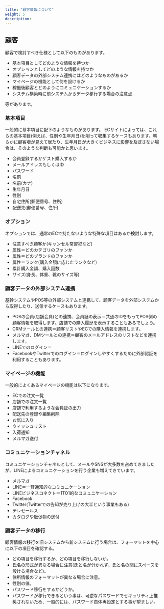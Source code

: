 ```yaml
---
title: "顧客情報について"
weight: 5
description: 
---
```


## 顧客

顧客で検討すべき仕様として以下のものがあります。

- 基本項目としてどのような情報を持つか
- オプションとしてどのような情報を持つか
- 顧客データの外部システム連携にはどのようなものがあるか
- マイページの機能として何を設けるか
- 稼働後顧客とどのようにコミュニケーションするか
- システム構築時に前システムからデータ移行する場合の注意点

等があります。

### 基本項目

一般的に基本項目に配下のようなものがあります。
ECサイトによっては、これらの基本項目(例えば、性別や生年月日)を削って収集するケースもあります。明らかに顧客増が見えて居たり、生年月日が大きくビジネスに影響を及ぼさない場合は、そのような判断も可能かと思います。

- 会員登録するかゲスト購入するか
- メールアドレスもしくはID
- パスワード
- 名前
- 名前(カナ)
- 生年月日
- 性別
- 自宅住所(郵便番号、住所)
- 配送先(郵便番号、住所)

### オプション

オプションでは、通常のECで持たないような特殊な項目はあるか検討します。

- 注意すべき顧客か(キャンセル常習犯など)
- 属性＝どのカテゴリのファンか
- 属性＝どのブランドのファンか
- 属性＝ランク(購入金額に応じたランクなど)
- 累計購入金額、購入回数
- サイズ(身長、体重、靴のサイズ等)

### 顧客データの外部システム連携

基幹システムやPOS等の外部システムと連携して、顧客データを外部システムから取得したり、送信するケースもあります。

- POSの会員(店舗会員)との連携、会員証の表示＝共通のIDをもってPOS側の顧客情報を取得します。店舗での購入履歴を表示することもあるでしょう。
- CRMツールとの連携＝顧客リストやECでの購入情報を連携します。
- メルマガ、DMツールとの連携＝顧客のメールアドレスのリストなどを連携します。
- LINEでのログイン＝
- FacebookやTwitterでのログイン＝ログインしやすくするために外部認証を利用することもあります。

### マイページの機能

一般的によくあるマイページの機能は以下になります。

- ECでの注文一覧
- 店舗での注文一覧
- 店舗で利用するような会員証の出力
- 配送先の登録や編集削除
- お気に入り
- ウィッシュリスト
- 入荷通知
- メルマガ送付

### コミュニケーションチャネル

コミュニケーションチャネルとして、メールやSNSが大多数を占めてきましたが、LINEによるコミュニケーションを行う企業も増えてきています。

- メルマガ
- LINE＝一斉通知的なコミュニケーション
- LINEビジネスコネクト＝1TO1的なコミュニケーション
- Facebook
- Twitter(Twitterでの告知が売り上げの大半という事業もある)
- テレセールス
- カタログや販促物の送付

### 顧客データの移行

顧客情報の移行を旧システムから新システムに行う場合は、フォーマットを中心に以下の項目を確認する。

- どの項目を移行するか、どの項目を移行しないか。
- 氏名の形式が異なる場合に注意(氏と名が分かれず、氏と名の間にスペースを設ける場合など)。
- 住所情報のフォーマットが異なる場合に注意。
- 性別の値。
- パスワード移行をするかどうか。
- パスワードが移行できるという事は、可逆なパスワードでセキュリティ上推奨されないため、一般的には、パスワード自体再設定とする事が望ましい。
